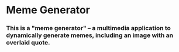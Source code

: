 # Meme Generator
### This is a "meme generator" – a multimedia application to dynamically generate memes, including an image with an overlaid quote. 
